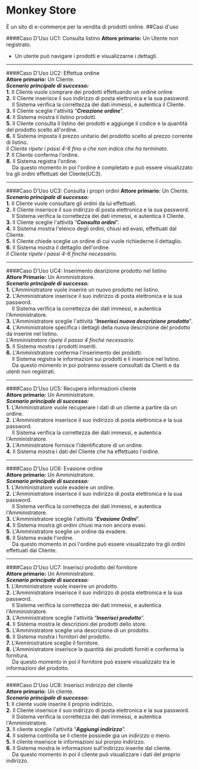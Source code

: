 # Monkey Store
È un sito di e-commerce per la vendita di prodotti online.
##Casi d'uso

####Caso D'Uso UC1: Consulta listino
**Attore primario:** Un Utente non registrato.  
+ Un utente può navigare i prodotti e visualizzarne i dettagli.  

_ _ _ _ _
####Caso D'Uso UC2: Effettua ordine  
**Attore primario:** Un Cliente.  
**_Scenario principale di successo:_**  
**1.** Il Cliente vuole comprare dei prodotti effettuando un ordine online  
**2.** Il Cliente inserisce il suo indirizzo di posta elettronica e la sua password.  
&nbsp;&nbsp;&nbsp;&nbsp;Il Sistema verifica la correttezza dei dati immessi, e autentica il Cliente.   
**3.** Il Cliente sceglie l'attività “**_Creazione ordine_**”.  
**4.** Il Sistema mostra il listino prodotti.  
**5.** Il Cliente consulta il listino dei prodotti e aggiunge il codice e la quantità del prodotto scelto all'ordine.  
**6.** Il Sistema imposta il prezzo unitario del prodotto scelto al prezzo corrente di listino.  
_Il Cliente ripete i passi 4-6 fino a che non indica che ha terminato._  
**7.** Il Cliente conferma l'ordine.  
**8.** Il Sistema registra l'ordine.  
&nbsp;&nbsp;&nbsp;&nbsp;Da questo momento in poi l'ordine è completato e può essere visualizzato tra gli ordini  effettuati del Cliente(UC3). 

_ _ _ _ _
####Caso D'Uso UC3: Consulta i propri ordini 
**Attore primario:** Un Cliente.   
**_Scenario principale di successo:_**  
**1.** Il Cliente vuole consultare gli ordini da lui effettuati.  
**2.** Il Cliente inserisce il suo indirizzo di posta elettronica e la sua password.  
&nbsp;&nbsp;&nbsp;&nbsp;Il Sistema verifica la correttezza dei dati immessi, e autentica il Cliente.  
**3.** Il Cliente sceglie l'attività “**_Consulta ordini_**”.  
**4.** Il Sistema mostra l'elenco degli ordini, chiusi ed evasi, effettuati dal Cliente.  
**5.** Il Cliente chiede sceglie un ordine di cui vuole richiederne il dettaglio.  
**6.** Il Sistema mostra il dettaglio dell'ordine.  
_Il Cliente ripete i passi 4-6 finché necessario._  

_ _ _ _ _
####Caso D'Uso UC4: Inserimento desrizione prodotto nel listino  
**Attore Primario:** Un Amministratore.  
**_Scenario principale di successo:_**  
**1.** L'Amministratore vuole inserire un nuovo prodotto nel listino.  
**2.** L'Amministratore inserisce il suo indirizzo di posta elettronica e la sua password.  
&nbsp;&nbsp;&nbsp;&nbsp;Il Sistema verifica la correttezza dei dati immessi, e autentica l'Amministratore.  
**3.** L'Amministratore sceglie l'attività “**_Inserisci nuova descrizione prodotto_**".  
**4.** L'Amministratore specifica i dettagli della nuova descrizione del prodotto da inserire nel listino.   
_L'Amministratore ripete il passo 4 finché necessario._  
**5.** Il Sistema mostra i prodotti inseriti.  
**6.** L'Amministratore conferma l'inserimento dei prodotti.  
&nbsp;&nbsp;&nbsp;&nbsp;Il Sistema registra le informazioni sui prodotti e li inserisce nel listino.  
&nbsp;&nbsp;&nbsp;&nbsp;Da questo momento in poi potranno essere consultati da Clienti e da utenti non registrati.

_ _ _ _ _
####Caso D'Uso UC5: Recupera informazioni cliente  
**Attore primario:** Un Amministratore.  
**_Scenario principale di successo:_**  
**1.** L'Amministratore vuole recuperare i dati di un cliente a partire da un ordine.  
**2.** L'Amministratore inserisce il suo indirizzo di posta elettronica e la sua password.  
&nbsp;&nbsp;&nbsp;&nbsp;Il Sistema verifica la correttezza dei dati immessi, e autentica l'Amministratore.  
**3.** L'Amministratore fornisce l'identificatore di un ordine.  
**4.** Il Sistema mostra i dati del Cliente che ha effettuato l'ordine.  

_ _ _ _ _
####Caso D'Uso UC6: Evasione ordine  
**Attore primario:** Un Amministratore.  
**_Scenario principale di successo:_**  
**1.** L'Amministratore vuole evadere un ordine.  
**2.** L'Amministratore inserisce il suo indirizzo di posta elettronica e la sua password.  
&nbsp;&nbsp;&nbsp;&nbsp;Il Sistema verifica la correttezza dei dati immessi, e autentica l'Amministratore.  
**3.** L'Amministratore sceglie l'attività “**_Evasione Ordini_**”.  
**4.** Il Sistema mostra gli ordini chiusi ma non ancora evasi.  
**5.** L'Amministratore sceglie un ordine da evadere.  
**6.** Il Sistema evade l'ordine.  
&nbsp;&nbsp;&nbsp;&nbsp;Da questo momento in poi l'ordine può essere visualizzato tra gli ordini effettuati dal Cliente. 

_ _ _ _ _
####Caso D'Uso UC7: Inserisci prodotto del fornitore  
**Attore primario:** Un Amministratore.  
**_Scenario principale di successo:_**  
**1.** L'Amministratore vuole inserire un prodotto.    
**2.** L'Amministratore inserisce il suo indirizzo di posta elettronica e la sua password.  
&nbsp;&nbsp;&nbsp;&nbsp;Il Sistema verifica la correttezza dei dati immessi, e autentica l'Amministratore.  
**3.** L'Amministratore sceglie l'attività “**_Inserisci prodotto_**”.  
**4.** Il Sistema mostra le descrizioni dei prodotti dello store.  
**5.** L'Amministratore sceglie una descrizione di un prodotto.  
**6.** Il Sistema mostra i fornitori del prodotto.  
**7.** L'Amministratore sceglie il fornitore.  
**8.** L'Amministratore inserisce la quantità dei prodotti forniti e conferma la fornitura.   
&nbsp;&nbsp;&nbsp;&nbsp;Da questo momento in poi il fornitore può essere visualizzato tra le informazioni del prodotto. 


_ _ _ _ _
####Caso D'Uso UC8: Inserisci indirizzo del cliente  
**Attore primario:** Un cliente.  
**_Scenario principale di successo:_**  
**1.** Il cliente vuole inserire il proprio indirizzo.    
**2.** Il Cliente inserisce il suo indirizzo di posta elettronica e la sua password.  
&nbsp;&nbsp;&nbsp;&nbsp;Il Sistema verifica la correttezza dei dati immessi, e autentica l'Amministratore.  
**3.** Il cliente sceglie l'attività “**_Aggiungi indirizzo_**”.  
**4.** Il sistema controlla se il cliente possiede gia un indirizzo o meno.  
**5.** Il cliente inserisce le informazioni sul prorpio indirizzo.  
**6.** Il Sistema mostra le informazioni sull'indirizzo inserite dal cliente.   
&nbsp;&nbsp;&nbsp;&nbsp;Da questo momento in poi il cliente può visualizzare i dati del proprio indirizzo. 
